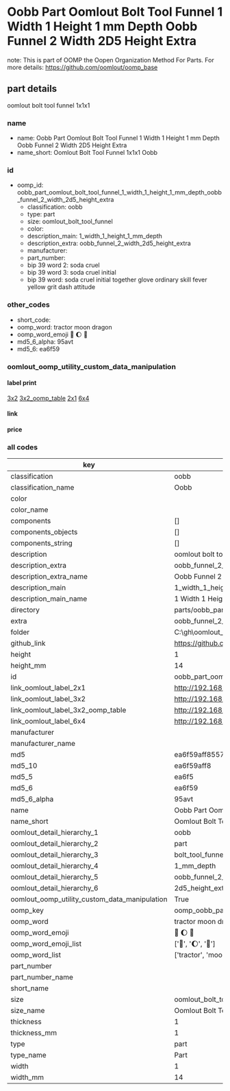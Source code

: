 # Oobb Part Oomlout Bolt Tool Funnel 1 Width 1 Height 1 mm Depth Oobb Funnel 2 Width 2D5 Height Extra  

note: This is part of OOMP the Oopen Organization Method For Parts. For more details: https://github.com/oomlout/oomp_base

##  part details
  



oomlout bolt tool funnel 1x1x1



### name
* name: Oobb Part Oomlout Bolt Tool Funnel 1 Width 1 Height 1 mm Depth Oobb Funnel 2 Width 2D5 Height Extra
* name_short: Oomlout Bolt Tool Funnel 1x1x1 Oobb
### id
* oomp_id: oobb_part_oomlout_bolt_tool_funnel_1_width_1_height_1_mm_depth_oobb_funnel_2_width_2d5_height_extra
  * classification: oobb
  * type: part
  * size: oomlout_bolt_tool_funnel
  * color: 
  * description_main: 1_width_1_height_1_mm_depth
  * description_extra: oobb_funnel_2_width_2d5_height_extra
  * manufacturer: 
  * part_number: 
  * bip 39 word 2: soda cruel
  * bip 39 word 3: soda cruel initial
  * bip 39 word: soda cruel initial together glove ordinary skill fever yellow grit dash attitude

### other_codes
* short_code: 
* oomp_word: tractor moon dragon
* oomp_word_emoji :tractor: :moon: :dragon:
* md5_6_alpha: 95avt
* md5_6: ea6f59






### oomlout_oomp_utility_custom_data_manipulation
#### label print
[3x2](http://192.168.1.245:1112/?label=oomp%2095avt)
[3x2_oomp_table](http://192.168.1.108:1112/?label=oomp%2095avt)
[2x1](http://192.168.1.242:1112/?label=oomp%2095avt)
[6x4](http://192.168.1.55:1112/?label=oomp%2095avt)    

#### link

                              

#### price







### all codes 
| key | value |  
| --- | --- |  
| classification | oobb |  
| classification_name | Oobb |  
| color |  |  
| color_name |  |  
| components | [] |  
| components_objects | [] |  
| components_string | [] |  
| description | oomlout bolt tool funnel 1x1x1 |  
| description_extra | oobb_funnel_2_width_2d5_height_extra |  
| description_extra_name | Oobb Funnel 2 Width 2D5 Height Extra |  
| description_main | 1_width_1_height_1_mm_depth |  
| description_main_name | 1 Width 1 Height 1 mm Depth |  
| directory | parts/oobb_part_oomlout_bolt_tool_funnel_1_width_1_height_1_mm_depth_oobb_funnel_2_width_2d5_height_extra |  
| extra | oobb_funnel_2_width_2d5_height |  
| folder | C:\gh\oomlout_oobb_version_4_generated_parts\parts\oobb_part_oomlout_bolt_tool_funnel_1_width_1_height_1_mm_depth_oobb_funnel_2_width_2d5_height_extra |  
| github_link | https://github.com/oomlout/oomlout_oomp_part_src/tree/main/parts/oobb_part_oomlout_bolt_tool_funnel_1_width_1_height_1_mm_depth_oobb_funnel_2_width_2d5_height_extra |  
| height | 1 |  
| height_mm | 14 |  
| id | oobb_part_oomlout_bolt_tool_funnel_1_width_1_height_1_mm_depth_oobb_funnel_2_width_2d5_height_extra |  
| link_oomlout_label_2x1 | http://192.168.1.242:1112/?label=oomp%2095avt |  
| link_oomlout_label_3x2 | http://192.168.1.245:1112/?label=oomp%2095avt |  
| link_oomlout_label_3x2_oomp_table | http://192.168.1.108:1112/?label=oomp%2095avt |  
| link_oomlout_label_6x4 | http://192.168.1.55:1112/?label=oomp%2095avt |  
| manufacturer |  |  
| manufacturer_name |  |  
| md5 | ea6f59aff855794e7131de3ae7cd2671 |  
| md5_10 | ea6f59aff8 |  
| md5_5 | ea6f5 |  
| md5_6 | ea6f59 |  
| md5_6_alpha | 95avt |  
| name | Oobb Part Oomlout Bolt Tool Funnel 1 Width 1 Height 1 mm Depth Oobb Funnel 2 Width 2D5 Height Extra |  
| name_short | Oomlout Bolt Tool Funnel 1x1x1 Oobb |  
| oomlout_detail_hierarchy_1 | oobb |  
| oomlout_detail_hierarchy_2 | part |  
| oomlout_detail_hierarchy_3 | bolt_tool_funnel |  
| oomlout_detail_hierarchy_4 | 1_mm_depth |  
| oomlout_detail_hierarchy_5 | oobb_funnel_2_width |  
| oomlout_detail_hierarchy_6 | 2d5_height_extra |  
| oomlout_oomp_utility_custom_data_manipulation | True |  
| oomp_key | oomp_oobb_part_oomlout_bolt_tool_funnel_1_width_1_height_1_mm_depth_oobb_funnel_2_width_2d5_height_extra |  
| oomp_word | tractor moon dragon |  
| oomp_word_emoji | :tractor: :moon: :dragon: |  
| oomp_word_emoji_list | [':tractor:', ':moon:', ':dragon:'] |  
| oomp_word_list | ['tractor', 'moon', 'dragon'] |  
| part_number |  |  
| part_number_name |  |  
| short_name |  |  
| size | oomlout_bolt_tool_funnel |  
| size_name | Oomlout Bolt Tool Funnel |  
| thickness | 1 |  
| thickness_mm | 1 |  
| type | part |  
| type_name | Part |  
| width | 1 |  
| width_mm | 14 |  

